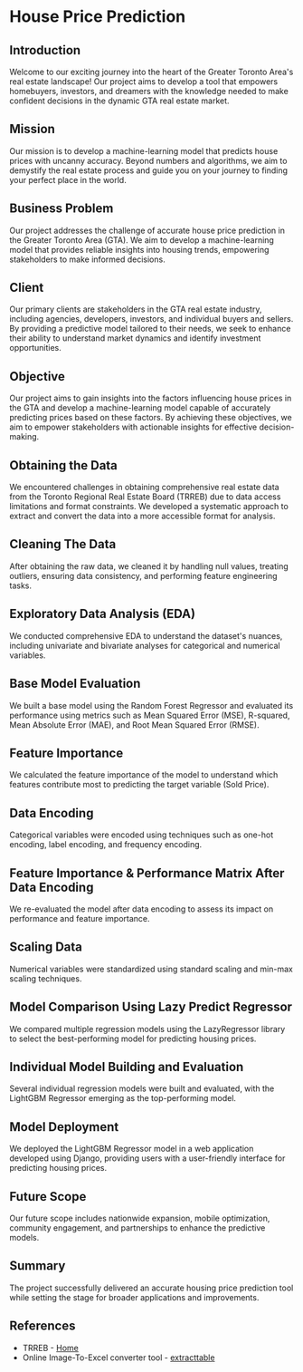 # House Price Prediction

## Introduction
Welcome to our exciting journey into the heart of the Greater Toronto Area's real estate landscape! Our project aims to develop a tool that empowers homebuyers, investors, and dreamers with the knowledge needed to make confident decisions in the dynamic GTA real estate market.

## Mission
Our mission is to develop a machine-learning model that predicts house prices with uncanny accuracy. Beyond numbers and algorithms, we aim to demystify the real estate process and guide you on your journey to finding your perfect place in the world.

## Business Problem
Our project addresses the challenge of accurate house price prediction in the Greater Toronto Area (GTA). We aim to develop a machine-learning model that provides reliable insights into housing trends, empowering stakeholders to make informed decisions.

## Client
Our primary clients are stakeholders in the GTA real estate industry, including agencies, developers, investors, and individual buyers and sellers. By providing a predictive model tailored to their needs, we seek to enhance their ability to understand market dynamics and identify investment opportunities.

## Objective
Our project aims to gain insights into the factors influencing house prices in the GTA and develop a machine-learning model capable of accurately predicting prices based on these factors. By achieving these objectives, we aim to empower stakeholders with actionable insights for effective decision-making.

## Obtaining the Data
We encountered challenges in obtaining comprehensive real estate data from the Toronto Regional Real Estate Board (TRREB) due to data access limitations and format constraints. We developed a systematic approach to extract and convert the data into a more accessible format for analysis.

## Cleaning The Data
After obtaining the raw data, we cleaned it by handling null values, treating outliers, ensuring data consistency, and performing feature engineering tasks.

## Exploratory Data Analysis (EDA)
We conducted comprehensive EDA to understand the dataset's nuances, including univariate and bivariate analyses for categorical and numerical variables.

## Base Model Evaluation
We built a base model using the Random Forest Regressor and evaluated its performance using metrics such as Mean Squared Error (MSE), R-squared, Mean Absolute Error (MAE), and Root Mean Squared Error (RMSE).

## Feature Importance
We calculated the feature importance of the model to understand which features contribute most to predicting the target variable (Sold Price).

## Data Encoding
Categorical variables were encoded using techniques such as one-hot encoding, label encoding, and frequency encoding.

## Feature Importance & Performance Matrix After Data Encoding
We re-evaluated the model after data encoding to assess its impact on performance and feature importance.

## Scaling Data
Numerical variables were standardized using standard scaling and min-max scaling techniques.

## Model Comparison Using Lazy Predict Regressor
We compared multiple regression models using the LazyRegressor library to select the best-performing model for predicting housing prices.

## Individual Model Building and Evaluation
Several individual regression models were built and evaluated, with the LightGBM Regressor emerging as the top-performing model.

## Model Deployment
We deployed the LightGBM Regressor model in a web application developed using Django, providing users with a user-friendly interface for predicting housing prices.

## Future Scope
Our future scope includes nationwide expansion, mobile optimization, community engagement, and partnerships to enhance the predictive models.

## Summary
The project successfully delivered an accurate housing price prediction tool while setting the stage for broader applications and improvements.

## References
- TRREB - [Home](https://www.trreb.ca/)
- Online Image-To-Excel converter tool - [extracttable](https://www.extracttable.com/)
